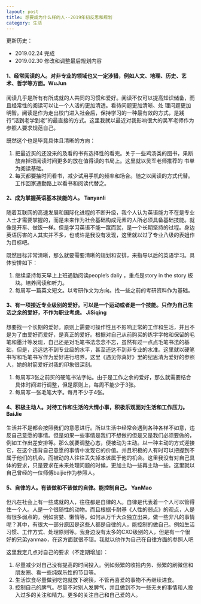 ```yaml
---
layout: post
title: 想要成为什么样的人--2019年初反思和规划
category: 生活
---
```


更新历史：

- 2019.02.24 完成
- 2019.02.30 修改和调整最后规划内容

#### 1、经常阅读的人。对非专业的领域也又一定涉猎，例如人文、地理、历史、艺术、哲学等方面。WuJun

   阅读几乎是所有有所成就的人共同的习惯和爱好。阅读不仅可以提高知识储备，而且经常性的阅读可以让一个人活的更加清透。看待问题更加清晰、处
理问题更加明智。阅读是作为走出校门进入社会后，保持学习的一种最有效的方式，是践行“活到老学到老”的最直接的方式。这里我就以最近对我影响很大的吴军老师作为参照人要求规范自己。

既然这个也是毕竟具体且清晰的方向：
1. 把最近买的还没来的及看的书有选择性的看完。关于一些鸡汤类的图书，果断放弃掉把阅读时间更多的放在值得读的书局上。这里就以吴军老师推荐的
书单为阅读基础。
2. 每天都要抽时间看书，减少试用手机的频率和场合。随之以阅读的方式代替。工作回家通勤路上以看书和阅读代替之。

#### 2、成为掌握英语基本技能的人。 Tanyanli
  随着互联网的高速发展和国际化进程的不断升级，我个人认为英语能力不在是专业人士才需要掌握的，而是未来作为社会基础构成元素的人所必须具备基础技能。就像是开车、做饭一样。但是学习英语不能一蹴而就，是一个长期坚持的过程。身边英语厉害的人其实并不多，也或许是我没有发现，这里就以过了专业八级的表姐作为目标吧。

既然目标非常清晰，那么就要需要清晰的规划和安排，来指导以后的英语学习。具体安排如下：
 1. 继续坚持每天早上上班通勤阅读people’s daliy ，重点是story in the story 板块。培养阅读和听力。
 2. 每周写一篇英文短文。以考研作文为方向。找一些之前的考研资料作为基础。

#### 3、有一项接近专业级别的爱好。可以是一个运动或者是一个技能。只作为自己生活之余的爱好，不作为职业考虑。 JiSiqing
   想要找一个长期的爱好。原则上需要可操作性且不影响正常的工作和生活，并且不是为了由爱好而爱好，是真正的爱好。根据对自己从前购买的练字字帖和保留的毛笔和墨汁等发现，自己还是对毛笔书法念念不忘，虽然有过一点点毛笔书法的基础，但是，远远达不到专业级的水平，甚至还达不到非专业的水准。这里就以硬笔书写和毛笔书写作为爱好进行培养。这里《遇见你真好》里的纪思清为爱好的参照人，她的射箭爱好对我的印象很深刻。
   
1. 每周写3张之前买的硬笔书法字帖。由于是工作之余的爱好，那么就需要结合具体时间进行调整，但是原则上，每周不能少于3张。
2. 每周写一张毛笔大字。每月不少于4张。

#### 4、积极主动人。对待工作和生活的大情小事，积极乐观面对生活和工作压力。 BaiJie
生活并不是都会按照我们的意愿进行。所以生活中经常会遇到各种各样不如意，违反自己意愿的事情。但是如果一些事情是我们不想做的但是又是我们必须要做的，例如工作出差安排等。那么就要调整心态，便被动为主动。以一种主动的方式迎接它，在这个违背自己意愿的事情中发现它的价值。并且积极的人有时可以把握到不属于他们的机会。而被动的人往往丢失掉本该属于他的机会。这里我没有对自己具体的要求，只是要求在未来处理问题的时候，更加主动一些再主动一些。这里就以自己曾经的一位师傅baijie作为参照人。

#### 5、自律的人。有该做和不该做的自律。能控制自己。 YanMao
但凡在社会上有一些成就的人，往往都是自律的人。自律是代表着一个人可以管得住一个人。人是一个很随性的动物。而且根据卡耐基《人性的弱点》的观点，人是有很多弱点的，例如贪婪、懒惰等。如何从万千大众独立出来，做一些非凡的事情呢？其中，有很大一部分原因是这些人都是自律的人，能控制的做自己。例如生活习惯、工作方式、处理原则等。我身边没有太多的CXO级别的人，但是有一个很好的兄弟yanmao，在这方面就很不错。我就以他作为自己在自律方面的参照人吧
   
这里我定几点对自己的要求（不定期增加）：
1. 尽量减少对自己没有提高的时间投入。例如频繁的收拾内务、频繁的刷微信和朋友圈、看一些纯娱乐性的节目等。
2. 生活饮食尽量做到吃饱就放下碗筷，不管再喜爱的事物不再继续进食。
3. 控制自己的脾气。尽量不对别人发脾气，并且做到不为一些无关的事情和人投入过多的关注和精力。更多的关注自己和自己爱的人。

